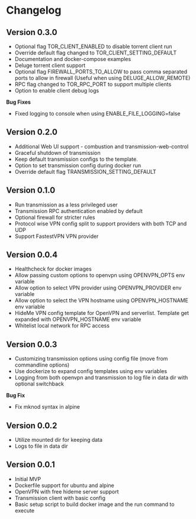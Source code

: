# Changelog

## Version 0.3.0

* Optional flag TOR_CLIENT_ENABLED to disable torrent client run
* Override default flag changed to TOR_CLIENT_SETTING_DEFAULT
* Documentation and docker-compose examples
* Deluge torrent client support
* Optional flag FIREWALL_PORTS_TO_ALLOW to pass comma separated ports to allow in firewall (Useful when using DELUGE_ALLOW_REMOTE)
* RPC flag changed to TOR_RPC_PORT to support multiple clients
* Option to enable client debug logs

**Bug Fixes**

* Fixed logging to console when using ENABLE_FILE_LOGGING=false

## Version 0.2.0

* Additional Web UI support - combustion and transmission-web-control
* Graceful shutdown of transmission
* Keep default transmission configs to the template.
* Option to set transmission config during docker run
* Override default flag TRANSMISSION_SETTING_DEFAULT

## Version 0.1.0

* Run transmission as a less privileged user
* Transmission RPC authentication enabled by default
* Optional firewall for stricter rules
* Protocol wise VPN config split to support providers with both TCP and UDP
* Support FastestVPN VPN provider

## Version 0.0.4

* Healthcheck for docker images
* Allow passing custom options to openvpn using OPENVPN_OPTS env variable
* Allow option to select VPN provider using OPENVPN_PROVIDER env variable
* Allow option to select the VPN hostname using OPENVPN_HOSTNAME env variable
* HideMe VPN config template for OpenVPN and serverlist. Template get expanded with OPENVPN_HOSTNAME env variable
* Whitelist local network for RPC access

## Version 0.0.3

* Customizing transmission options using config file (move from commandline options)
* Use dockerize to expand config templates using env variables
* Logging from both openvpn and transmission to log file in data dir with optional switchback

**Bug Fix**

* Fix mknod syntax in alpine


## Version 0.0.2

* Utilize mounted dir for keeping data
* Logs to file in data dir

## Version 0.0.1

* Initial MVP
* Dockerfile support for ubuntu and alpine
* OpenVPN with free hideme server support
* Transmission client with basic config
* Basic setup script to build docker image and the run command to execute
